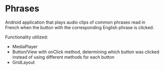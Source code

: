 # Phrases

Android application that plays audio clips of common phrases read in French when the button with the corresponding English phrase is clicked.

Functionality utilized:
- MediaPlayer
- Button/View with onClick method, determining which button was clicked instead of using different methods for each button
- GridLayout 
